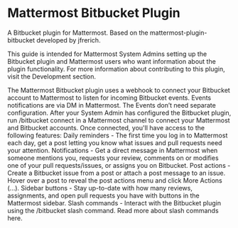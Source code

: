 # Mattermost Bitbucket Plugin

A Bitbucket plugin for Mattermost. Based on the mattermost-plugin-bitbucket developed by jfrerich.

This guide is intended for Mattermost System Admins setting up the Bitbucket plugin and Mattermost users who want information about the plugin functionality. For more information about contributing to this plugin, visit the Development section.

The Mattermost Bitbucket plugin uses a webhook to connect your Bitbucket account to Mattermost to listen for incoming Bitbucket events. Events notifications are via DM in Mattermost. The Events don’t need separate configuration.
After your System Admin has configured the Bitbucket plugin, run /bitbucket connect in a Mattermost channel to connect your Mattermost and Bitbucket accounts.
Once connected, you'll have access to the following features:
Daily reminders - The first time you log in to Mattermost each day, get a post letting you know what issues and pull requests need your attention.
Notifications - Get a direct message in Mattermost when someone mentions you, requests your review, comments on or modifies one of your pull requests/issues, or assigns you on Bitbucket.
Post actions - Create a Bitbucket issue from a post or attach a post message to an issue. Hover over a post to reveal the post actions menu and click More Actions (...).
Sidebar buttons - Stay up-to-date with how many reviews, assignments, and open pull requests you have with buttons in the Mattermost sidebar.
Slash commands - Interact with the Bitbucket plugin using the /bitbucket slash command. Read more about slash commands here.
